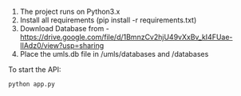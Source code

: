 1. The project runs on Python3.x
2. Install all requirements (pip install -r requirements.txt)
3. Download Database from - https://drive.google.com/file/d/1BmnzCv2hjU49vXxBv_kI4FUae-lIAdz0/view?usp=sharing
4. Place the umls.db file in /umls/databases and /databases


To start the API:
```
python app.py
```

